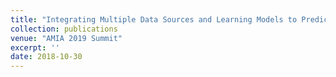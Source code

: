 ```yaml
---
title: "Integrating Multiple Data Sources and Learning Models to Predict Infectious Diseases in China"
collection: publications
venue: "AMIA 2019 Summit"
excerpt: ''
date: 2018-10-30
---
```

